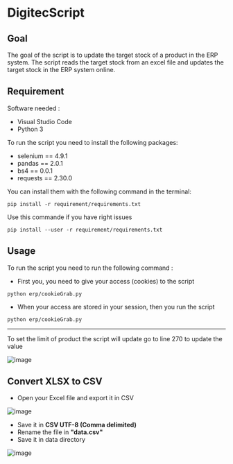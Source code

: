 # DigitecScript

## Goal
The goal of the script is to update the target stock of a product in the ERP system.
The script reads the target stock from an excel file and updates the target stock in the ERP system online.

## Requirement
Software needed :
- Visual Studio Code
- Python 3

To run the script you need to install the following packages:
- selenium == 4.9.1
- pandas == 2.0.1
- bs4 == 0.0.1
- requests == 2.30.0

You can install them with the following command in the terminal:
```
pip install -r requirement/requirements.txt
```

Use this commande if you have right issues
```
pip install --user -r requirement/requirements.txt
```
## Usage
To run the script you need to run the following command :

- First you, you need to give your access (cookies) to the script
```
python erp/cookieGrab.py
```

- When your access are stored in your session, then you run the script

```
python erp/cookieGrab.py
```
---
To set the limit of product the script will update go to line 270 to update the value

![image](https://github.com/kelvinlee1995/Digitec-v2/assets/55844277/b04d7e2a-ef4d-463f-9917-1d3ce9f997fe)


## Convert XLSX to CSV
- Open your Excel file and export it in CSV

![image](https://github.com/kelvinlee1995/Digitec-v2/assets/55844277/b5d65301-0d3d-4e83-839f-8f9ccee75001)

- Save it in **CSV UTF-8 (Comma delimited)**
- Rename the file in **"data.csv"**
- Save it in data directory

![image](https://github.com/kelvinlee1995/Digitec-v2/assets/55844277/2d38a1a2-d0d5-4a49-abf9-a5aa29e41a19)
